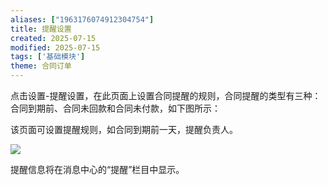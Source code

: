 ```yaml
---
aliases: ["1963176074912304754"]
title: 提醒设置
created: 2025-07-15
modified: 2025-07-15
tags: ['基础模块']
theme: 合同订单
---
```


点击设置-提醒设置，在此页面上设置合同提醒的规则，合同提醒的类型有三种：合同到期前、合同未回款和合同未付款，如下图所示：

该页面可设置提醒规则，如合同到期前一天，提醒负责人。

![](https://myhelpdoc.oss-cn-heyuan.aliyuncs.com/mdimages/c4d62b29a106b0ce8b5aa4f28bc15b5a.jpg)

提醒信息将在消息中心的“提醒”栏目中显示。

